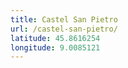 ```yaml
---
title: Castel San Pietro
url: /castel-san-pietro/
latitude: 45.8616254
longitude: 9.0085121
---
```

